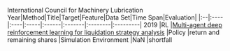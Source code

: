 International Council for Machinery Lubrication
Year|Method|Title|Target|Feature|Data Set|Time Span|Evaluation|
|:--|:---- |:----|:-----|:------|:-------|:--------|:---------|
2019 |RL |[Multi-agent deep reinforcement learning for liquidation strategy analysis](https://arxiv.org/pdf/1906.11046.pdf) |Policy |return and remaining shares |Simulation Environment |NaN |shortfall
